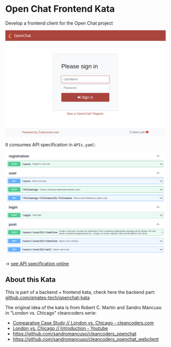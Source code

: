 # Open Chat Frontend Kata

Develop a frontend client for the Open Chat project

![](login-screenshot.png)

It consumes API specification in `APIs.yaml`:

![](APIs.png)

-> [see API specification online](https://editor.swagger.io/?url=https://raw.githubusercontent.com/qmates-tech/openchat-kata-webclient/main/APIs.yaml)


## About this Kata

This is part of a backend + frontend kata, check here the backend part: [github.com/qmates-tech/openchat-kata](https://github.com/qmates-tech/openchat-kata)

The original idea of the kata is from Robert C. Martin and Sandro Mancuso in "London vs. Chicago" cleancoders serie:

* [Comparative Case Study // London vs. Chicago - cleancoders.com](https://cleancoders.com/episode/comparativeDesign-episode-1)
* [London vs. Chicago // Introduction - Youtube](https://www.youtube.com/watch?v=v68osKXat90)
* https://github.com/sandromancuso/cleancoders_openchat
* https://github.com/sandromancuso/cleancoders_openchat_webclient
